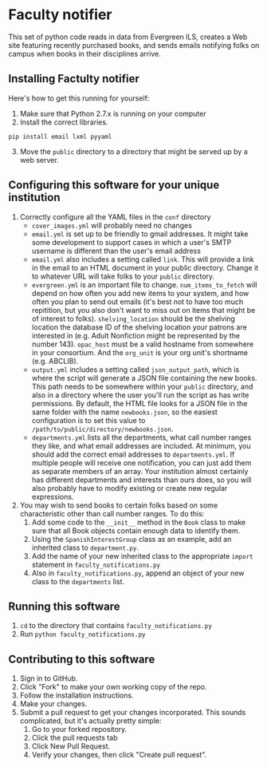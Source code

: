 # Faculty notifier

This set of python code reads in data from Evergreen ILS, creates a Web site featuring recently purchased books, and sends emails notifying folks on campus when books in their disciplines arrive.

## Installing Factulty notifier

Here's how to get this running for yourself:

1. Make sure that Python 2.7.x is running on your computer
2. Install the correct libraries.
```
pip install email lxml pyyaml
````
3. Move the `public` directory to a directory that might be served up by a web server.

## Configuring this software for your unique institution

1. Correctly configure all the YAML files in the `conf` directory
    - `cover_images.yml` will probably need no changes
    - `email.yml` is set up to be friendly to gmail addresses.  It might take some development to support cases in which a user's SMTP username is different than the user's email address
    - `email.yml` also includes a setting called `link`.  This will provide a link in the email to an HTML document in your public directory.  Change it to whatever URL will take folks to your `public` directory.
    - `evergreen.yml` is an important file to change.  `num_items_to_fetch` will depend on how often you add new items to your system, and how often you plan to send out emails (it's best not to have too much repitition, but you also don't want to miss out on items that might be of interest to folks).  `shelving_location` should be the shelving location the database ID of the shelving location your patrons are interested in (e.g. Adult Nonfiction might be represented by the number 143). `opac_host` must be a valid hostname from somewhere in your consortium.  And the `org_unit` is your org unit's shortname (e.g. ABCLIB).
    - `output.yml` includes a setting called `json_output_path`, which is where the script will generate a JSON file containing the new books.  This path needs to be somewhere within your `public` directory, and also in a directory where the user you'll run the script as has write permissions.  By default, the HTML file looks for a JSON file in the same folder with the name `newbooks.json`, so the easiest configuration is to set this value to `/path/to/public/directory/newbooks.json`.
    - `departments.yml` lists all the departments, what call number ranges they like, and what email addresses are included.  At minimum, you should add the correct email addresses to `departments.yml`. If multiple people will receive one notification, you can just add them as separate members of an array.  Your institution almost certainly has different departments and interests than ours does, so you will also probably have to modify existing or create new regular expressions.
4. You may wish to send books to certain folks based on some characteristic other than call number ranges.  To do this:
    1. Add some code to the `__init__` method in the `Book` class to make sure that all Book objects contain enough data to identify them.  
    2. Using the `SpanishInterestGroup` class as an example, add an inherited class to `department.py`.
    3. Add the name of your new inherited class to the appropriate `import` statement in `faculty_notifications.py`
    4. Also in `faculty_notifications.py`, append an object of your new class to the `departments` list.

## Running this software

1. `cd` to the directory that contains `faculty_notifications.py`
2. Run `python faculty_notifications.py`

## Contributing to this software

1. Sign in to GitHub.
2. Click "Fork" to make your own working copy of the repo.
3. Follow the installation instructions.
4. Make your changes.
5. Submit a pull request to get your changes incorporated. This sounds complicated, but it's actually pretty simple:
    1. Go to your forked repository.
    2. Click the pull requests tab
    3. Click New Pull Request.
    4. Verify your changes, then click "Create pull request".

